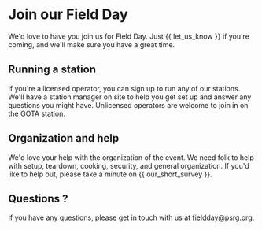 # Join our Field Day

We'd love to have you join us for Field Day. Just {{ let_us_know }} if you're coming, and we'll make sure you have a great time.


## Running a station

If you're a licensed operator, you can sign up to run any of our stations. We'll have a station manager on site to help you get set up and answer any questions you might have. Unlicensed operators are welcome to join in on the GOTA station.


## Organization and help

We'd love your help with the organization of the event. We need folk to help with setup, teardown, cooking, security, and general organization. If you'd like to help out, please take a minute on {{ our_short_survey }}.


## Questions ?

If you have any questions, please get in touch with us at [fieldday@psrg.org](mailto:fieldday@psrg.org).
